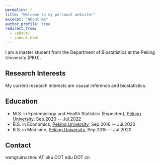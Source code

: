 ```yaml
---
permalink: /
title: "Welcome to my personal website!"
excerpt: "About me"
author_profile: true
redirect_from: 
  - /about/
  - /about.html
---
```



I am a master student from the Department of Biostatistics at the Peking University (PKU).

Research Interests
-----------
My current research interests are causal inference and biostatistics.

Education
-----------
* M.S. in Epidemiology and Health Statistics (Expected), [Peking University](https://www.pku.edu.cn/), Sep.2020 -- Jul.2022
* B.S. in Economics, [Peking University](https://www.pku.edu.cn/), Sep.2016 -- Jul.2020
* B.S. in Medicine, [Peking University](https://www.pku.edu.cn/), Sep.2015 -- Jul.2020

Contact
-----------
wangruiruishou AT pku DOT edu DOT cn
